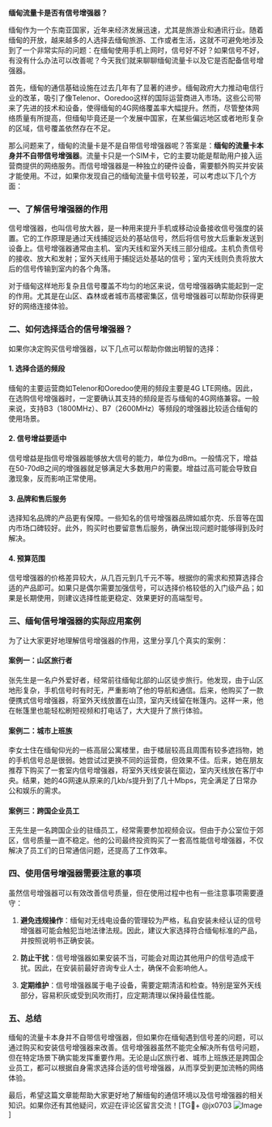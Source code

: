 **缅甸流量卡是否有信号增强器？**

缅甸作为一个东南亚国家，近年来经济发展迅速，尤其是旅游业和通讯行业。随着缅甸的开放，越来越多的人选择去缅甸旅游、工作或者生活，这就不可避免地涉及到了一个非常实际的问题：在缅甸使用手机上网时，信号好不好？如果信号不好，有没有什么办法可以改善呢？今天我们就来聊聊缅甸流量卡以及它是否配备信号增强器。

首先，缅甸的通信基础设施在过去几年有了显著的进步。缅甸政府大力推动电信行业的改革，吸引了像Telenor、Ooredoo这样的国际运营商进入市场。这些公司带来了先进的技术和设备，使得缅甸的4G网络覆盖率大幅提升。然而，尽管整体网络质量有所提高，但缅甸毕竟还是一个发展中国家，在某些偏远地区或者地形复杂的区域，信号覆盖依然存在不足。

那么问题来了，缅甸的流量卡是不是自带信号增强器呢？答案是：**缅甸的流量卡本身并不自带信号增强器**。流量卡只是一个SIM卡，它的主要功能是帮助用户接入运营商提供的网络服务。而信号增强器是一种独立的硬件设备，需要额外购买并安装才能使用。不过，如果你发现自己的缅甸流量卡信号较差，可以考虑以下几个方面：

### 一、了解信号增强器的作用

信号增强器，也叫信号放大器，是一种用来提升手机或移动设备接收信号强度的装置。它的工作原理是通过天线捕捉远处的基站信号，然后将信号放大后重新发送到设备上。信号增强器通常由主机、室内天线和室外天线三部分组成。主机负责信号的接收、放大和发射；室外天线用于捕捉远处基站的信号；室内天线则负责将放大后的信号传输到室内的各个角落。

对于缅甸这样地形复杂且信号覆盖不均匀的地区来说，信号增强器确实能起到一定的作用。尤其是在山区、森林或者城市高楼密集区，信号增强器可以帮助你获得更好的网络连接体验。

### 二、如何选择适合的信号增强器？

如果你决定购买信号增强器，以下几点可以帮助你做出明智的选择：

#### 1. **选择合适的频段**
缅甸的主要运营商如Telenor和Ooredoo使用的频段主要是4G LTE网络。因此，在选购信号增强器时，一定要确认其支持的频段是否与缅甸的4G网络兼容。一般来说，支持B3（1800MHz）、B7（2600MHz）等频段的增强器比较适合缅甸的使用场景。

#### 2. **信号增益要适中**
信号增益是指信号增强器能够放大信号的能力，单位为dBm。一般情况下，增益在50-70dB之间的增强器就足够满足大多数用户的需要。增益过高可能会导致自激现象，反而影响正常使用。

#### 3. **品牌和售后服务**
选择知名品牌的产品更有保障。一些知名的信号增强器品牌如威尔克、乐音等在国内市场口碑较好。此外，购买时也要留意售后服务，确保出现问题时能够得到及时解决。

#### 4. **预算范围**
信号增强器的价格差异较大，从几百元到几千元不等。根据你的需求和预算选择合适的产品即可。如果只是偶尔需要加强信号，可以选择价格较低的入门级产品；如果是长期使用，则建议选择性能更稳定、效果更好的高端型号。

### 三、缅甸信号增强器的实际应用案例

为了让大家更好地理解信号增强器的作用，这里分享几个真实的案例：

#### 案例一：山区旅行者
张先生是一名户外爱好者，经常前往缅甸北部的山区徒步旅行。他发现，由于山区地形复杂，手机信号时有时无，严重影响了他的导航和通信。后来，他购买了一款便携式信号增强器，将室外天线放置在山顶，室内天线留在帐篷内。这样一来，他在帐篷里也能轻松刷短视频和打电话了，大大提升了旅行体验。

#### 案例二：城市上班族
李女士住在缅甸仰光的一栋高层公寓楼里，由于楼层较高且周围有较多遮挡物，她的手机信号总是很弱。她尝试过更换不同的运营商，但效果不佳。后来，她在朋友推荐下购买了一套室内信号增强器，将室外天线安装在窗边，室内天线放在客厅中央。结果，她的4G网速从原来的几kb/s提升到了几十Mbps，完全满足了日常办公和娱乐的需求。

#### 案例三：跨国企业员工
王先生是一名跨国企业的驻缅员工，经常需要参加视频会议。但由于办公室位于郊区，信号质量一直不稳定。他的公司最终投资购买了一套高性能信号增强器，不仅解决了员工们的日常通信问题，还提高了工作效率。

### 四、使用信号增强器需要注意的事项

虽然信号增强器可以有效改善信号质量，但在使用过程中也有一些注意事项需要遵守：

1. **避免违规操作**：缅甸对无线电设备的管理较为严格，私自安装未经认证的信号增强器可能会触犯当地法律法规。因此，建议大家选择符合缅甸标准的产品，并按照说明书正确安装。
   
2. **防止干扰**：信号增强器如果安装不当，可能会对周边其他用户的信号造成干扰。因此，在安装前最好咨询专业人士，确保不会影响他人。

3. **定期维护**：信号增强器属于电子设备，需要定期清洁和检查。特别是室外天线部分，容易积灰或受到风吹雨打，应定期清理以保持最佳性能。

### 五、总结

缅甸的流量卡本身并不自带信号增强器，但如果你在缅甸遇到信号差的问题，可以通过购买和安装信号增强器来改善。信号增强器虽然不能完全解决所有信号问题，但在特定场景下确实能发挥重要作用。无论是山区旅行者、城市上班族还是跨国企业员工，都可以根据自身需求选择合适的信号增强器，从而享受到更加流畅的网络体验。

最后，希望这篇文章能帮助大家更好地了解缅甸的通信环境以及信号增强器的相关知识。如果你还有其他疑问，欢迎在评论区留言交流！[TG💪+ @jx0703 ![Image](https://github.com/user-attachments/assets/dbca1d08-cadb-493c-b0ec-ad6f7a83f270)]